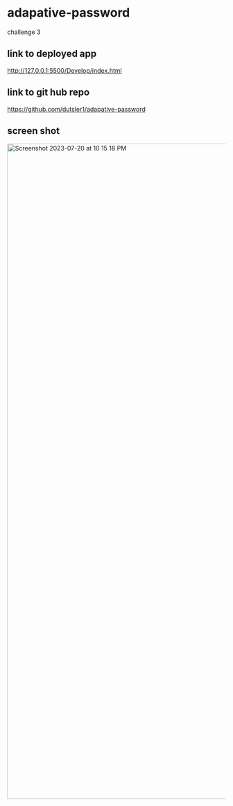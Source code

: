 # adapative-password
challenge 3
## link to deployed app
http://127.0.0.1:5500/Develop/index.html

## link to git hub repo
https://github.com/dutsler1/adapative-password

## screen shot
<img width="1512" alt="Screenshot 2023-07-20 at 10 15 18 PM" src="https://github.com/dutsler1/adapative-password/assets/131929777/f1242475-818e-44e2-b897-75bdc69190ed">
